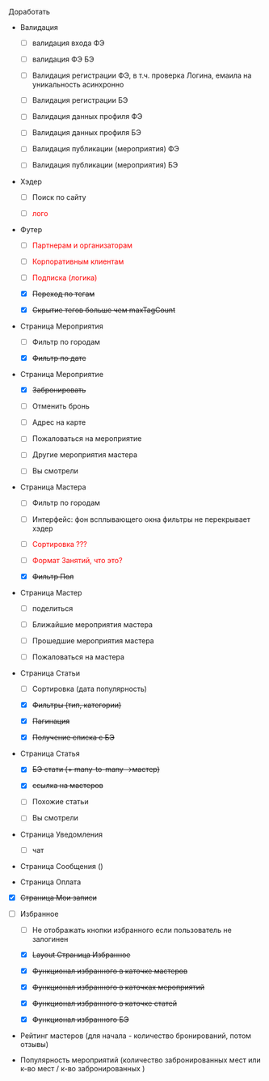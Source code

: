 Доработать

* Валидация
  * [ ] валидация входа ФЭ
  * [ ] валидация ФЭ БЭ
  * [ ] Валидация регистрации ФЭ, в т.ч. проверка Логина, емаила на уникальность асинхронно
  * [ ] Валидация регистрации БЭ
  * [ ] Валидация данных профиля ФЭ
  * [ ] Валидация данных профиля БЭ
  * [ ] Валидация публикации (мероприятия) ФЭ
  * [ ] Валидация публикации (мероприятия) БЭ
 

* Хэдер
  * [ ] Поиск по сайту
  * [ ] <span style="color:red">лого</span>


* Футер
  * [ ] <span style="color:red">Партнерам и организаторам</span>
  * [ ]	<span style="color:red">Корпоративным клиентам</span>
  * [ ]	<span style="color:red">Подписка (логика)</span>
  * [x]	~~Переход по тегам~~
  * [x]	~~Скрытие тегов больше чем maxTagCount~~


* Страница Мероприятия
  * [ ]	Фильтр по городам
  * [x] ~~Фильтр по дате~~


* Страница Мероприятие
  *	[x] ~~Забронировать~~
  * [ ]	Отменить бронь
  * [ ]	Адрес на карте
  * [ ]	Пожаловаться на мероприятие
  * [ ]	Другие мероприятия мастера
  * [ ]	Вы смотрели


* Страница Мастера
  * [ ] Фильтр по городам
  * [ ] Интерфейс: фон всплывающего окна фильтры не перекрывает хэдер
  * [ ] <span style="color:red">Сортировка ???</span>
  * [ ] <span style="color:red">Формат Занятий, что это?</span>
  * [x] ~~Фильтр Пол~~

    
* Страница Мастер
  * [ ]	поделиться
  * [ ]	Ближайшие мероприятия мастера
  * [ ]	Прошедшие мероприятия мастера
  * [ ]	Пожаловаться на мастера


* Страница Статьи
  * [ ]	Сортировка (дата популярность)
  * [x]	~~Фильтры (тип, категории)~~
  * [x]	~~Пагинация~~
  * [x]	~~Получение списка с БЭ~~


* Страница Статья
  * [x]	~~БЭ стати (+ many-to-many ->мастер)~~
  * [X]	~~ссылка на мастеров~~
  * [ ]	Похожие статьи
  * [ ]	Вы смотрели


* Страница Уведомления
  * [ ] чат


* Страница Сообщения ()


* Страница Оплата


* [x] ~~Страница Мои записи~~


* [ ] Избранное
  * [ ]	Не отображать кнопки избранного если пользователь не залогинен
  * [x]	~~Layout Страница Избранное~~
  * [x]	~~Функционал избранного в каточке мастеров~~
  * [x]	~~Функционал избранного в каточках мероприятий~~
  * [x]	~~Функционал избранного в каточке статей~~
  * [x]	~~Функционал избранного БЭ~~


* Рейтинг мастеров (для начала - количество бронирований, потом отзывы)
 

* Популярность мероприятий (количество забронированных мест или к-во мест / к-во забронированных )

